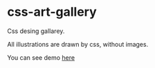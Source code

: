 css-art-gallery
===========

Css desing gallarey.

All illustrations are drawn by css, without images.

You can see demo [here](http://techbakery.net/css-art/)

